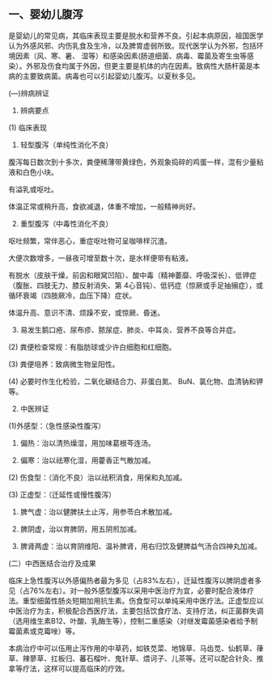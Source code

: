 ## 一、婴幼儿腹泻  

是婴幼儿的常见病，其临床表现主要是脱水和营养不良。引起本病原因，祖国医学认为外感风邪、内伤乳食及生冷，以及脾胃虚弱所致。现代医学认为外邪，包括环境因素（风、寒、暑、 湿等）和感染因素(肠道细菌、病毒、霉菌及寄生虫等感染）。外邪及伤食均属于外因，但更主要是机体的内在因素。致病性大肠杆菌是本病的主要致病菌。病毒也可以引起婴幼儿腹泻。以夏秋多见。

(―)辨病辨证 

1. 辨病要点

(1) 临床表现

1) 轻型腹泻（单纯性消化不良） 

 腹泻每日数次到十多次，粪便稀薄带黄绿色，外观象捣碎的鸡蛋一样，混有少量粘液和白色小块。

有溢乳或呕吐。 

体温正常或稍升高，食欲减退，体重不增加，一般精神尚好。 

2)  重型腹泻（中毒性消化不良） 

 呕吐频繁，常伴恶心，重症呕吐物可呈咖啡样沉渣。

 大便次数增多，一昼夜可增至数十次，是水样便带有粘液。

 有脱水（皮肤干燥，前囟和眼窝凹陷）、酸中毒（精神萎靡、呼吸深长）、低钾症（腹胀、四肢无力、膝反射消失、第 4心音钝）、低钙症（惊厥或手足抽搦症），或循环衰竭（四肢厥冷，血压下降）症状。

  体温升高、意识不清、烦躁不安，或惊厥、昏迷。 

3) 易发生鹅口疮、尿布疹、脓尿症、肺炎、中耳炎、营养不良等合并症。

(2) 粪便检查常规：有脂肪球或少许白细胞和红细胞。  

(3) 粪便培养：致病微生物呈阳性。

(4) 必要时作生化检验，二氧化碳结合力、非蛋白氮、  BuN、氯化物、血清钠和钾等。

2. 中医辨证 

(1)外感型：（急性感染性腹泻）

1)  偏热：治以清热燥湿，用加味葛根芩连汤。

2)  偏寒：治以祛寒化湿，用藿香正气散加减。

(2) 伤食型：（消化不良）治以祛积消食，用保和丸加减。    

(3) 正虚型：（迁延性或慢性腹泻）

1)  脾气虚：治以健脾扶土止泻，用参苓白术散加减。

2)  脾阴虚，治以育脾阴，用五阴煎加减。  

3) 脾肾两虚：治以育阴维阳、温补脾肾，用右归饮及健脾益气汤合四神丸加减。

(二）中西医结合治疗及成果

临床上急性腹泻以外感偏热者最为多见（占83%左右），迁延性腹泻以脾阴虚者多见（占76%左右）。对一般外感型腹泻以采用中医治疗为宜，必要时配合液体疗法。重型细菌性肠炎短期加用抗生素。伤食型可以单纯采用中医疗法。正虚型应以中医治疗为主，积极配合西医疗法，主要包括饮食疗法、支持疗法，纠正菌群失调（选用维生素B12、叶酸、乳酶生等），控制二重感染（对继发霉菌感染者给予制霉菌素或克霉唑）等。

本病治疗中可以伍用止泻作用的中草药，如铁苋菜、地锦草、马齿苋、仙鹤草、葎草、辣蓼草、扛板归、蕃石榴叶、鬼针草、煨诃子、儿茶等。还可以配合针灸、推拿等疗法，这样可以提高临床的疗效。